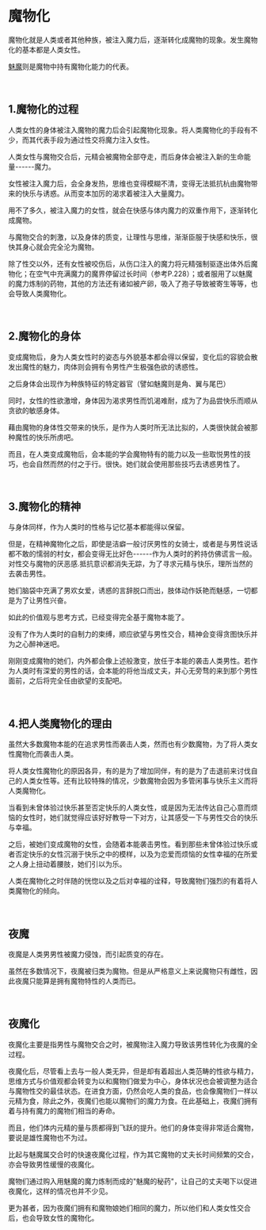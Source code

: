 # 魔物化

魔物化就是人类或者其他种族，被注入魔力后，逐渐转化成魔物的现象。发生魔物化的基本都是人类女性。

[魅魔](01魅魔.md)则是魔物中持有魔物化能力的代表。

<br>

## 1.魔物化的过程

人类女性的身体被注入魔物的魔力后会引起魔物化现象。将人类魔物化的手段有不少，而其代表手段为通过性交将魔力注入女性。

人类女性与魔物交合后，元精会被魔物全部夺走，而后身体会被注入新的生命能量------魔力。

女性被注入魔力后，会全身发热，思维也变得模糊不清，变得无法抵抗杭由魔物带来的快乐与诱惑。从而变本加厉的渴求着被注入大量魔力。

用不了多久，被注入魔力的女性，就会在快感与体内魔力的双重作用下，逐渐转化成魔物。

与魔物交合的刺激，以及身体的质变，让理性与思维，渐渐臣服于快感和快乐，很快其身心就会完全沦为魔物。

除了性交以外，还有女性被咬伤后，从伤口注入的魔力将元精强制驱逐出体外后魔物化；在空气中充满魔力的魔界停留过长时间（参考P.228）；或者服用了以魅魔的魔力炼制的药物，其他的方法还有诸如被产卵，吸入了孢子导致被寄生等等，也会导致人类魔物化。

<br>

## 2.魔物化的身体

变成魔物后，身为人类女性时的姿态与外貌基本都会得以保留，变化后的容貌会散发出魔性的魅力，肉体则会拥有令男性产生极强色欲的诱惑性。

之后身体会出现作为种族特征的特定器官（譬如魅魔则是角、翼与尾巴）

同时，女性的性欲激增，身体因为渴求男性而饥渴难耐，成为了为品尝快乐而顺从贪欲的敏感身体。

藉由魔物的身体性交带来的快乐，是作为人类时所无法比拟的，人类很快就会被那种魔性的快乐所虏吧。

而且，在人类变成魔物后，会本能的学会魔物特有的能力以及一些取悦男性的技巧，也会自然而然的付之于行。很快。她们就会使用那些技巧去诱惑男性了。

<br>

## 3.魔物化的精神

与身体同样，作为人类时的性格与记忆基本都能得以保留。

但是，在精神魔物化之后，即使是洁癖一般讨厌男性的女骑士，或者是与男性说话都不敢的懦弱的村女，都会变得无比好色------作为人类时的矜持仿佛谎言一般。对性交与魔物的厌恶感.抵抗意识都消失无踪，为了寻求元精与快乐，理所当然的去袭击男性。

她们脑袋中充满了男欢女爱，诱惑的言辞脱口而出，肢体动作妖艳而魅感，一切都是为了让男性兴奋。

如此的价值观与思考方式，已经变得完全基于魔物本能了。

没有了作为人类时的自制力的束缚，顺应欲望与男性交合，精神会变得贪图快乐并为之心醉神迷吧。

刚刚变成魔物的她们，内外都会像上述般激变，放任于本能的袭击人类男性。若作为人类时有深爱的男性的话，会本能的将他当成丈夫，并心无旁骛的来到那个男性面前，之后将完全任由欲望的支配吧。

<br>

## 4.把人类魔物化的理由

虽然大多数魔物本能的在追求男性而袭击人类，然而也有少数魔物，为了将人类女性魔物化而袭击人类。

将人类女性魔物化的原因各异，有的是为了增加同伴，有的是为了击退前来讨伐自己的人类女性等。还有比较特殊的情况，少数魔物会因为多管闲事与快乐主义而将人类魔物化。

当看到未曾体验过快乐甚至否定快乐的人类女性，或是因为无法传达自己心意而烦恼的女性时，她们就觉得应该好好教导一下对方，让其感受一下与男性交合的快乐与幸福。

之后，被她们变成魔物的女性，会随着本能袭击男性。看到那些未曾体验过快乐或者否定快乐的女性沉溺于快乐之中的模样，以及为恋爱而烦恼的女性幸福的在所爱之人身上扭动着腰肢，她们引以为乐。

人类在魔物化之时伴随的恍惚以及之后对幸福的诠释，导致魔物们强烈的有着将人类魔物化的倾向。

<br>

## 夜魔

夜魔是人类男男性被魔力侵蚀，而引起质变的存在。

虽然在多数情况下，夜魔被归类为魔物。但是从严格意义上来说魔物只有雌性，因此夜魔只能算是拥有魔物特性的人类而已。

<br>

## 夜魔化

夜魔化主要是指男性与魔物交合之时，被魔物注入魔力导致该男性转化为夜魔的全过程。

夜魔化后，尽管看上去与一般人类无异，但是却有着超出人类范畴的性欲与精力，思维方式与价值观都会转变为以和魔物们做爱为中心，身体状况也会被调整为适合与魔物性交的最佳状态。在进食方面，仍然会吃人类的食品，也会像魔物们一样以元精为食，除此之外，夜魔们也能以魔物们的魔力为食。在此基础上，夜魔们拥有着与持有魔力的魔物们相当的寿命。

而且，他们体内元精的量与质都得到飞跃的提升。他们的身体变得非常适合魔物，要说是雄性魔物也不为过。

比起与魅魔属交合时的快速夜魔化过程，作为其它魔物的丈夫长时间频繁的交合，亦会导致男性缓慢的夜魔化。

魔物们通过购入用魅魔的魔力炼制而成的"魅魔的秘药"，让自己的丈夫喝下以促进夜魔化，这样的情况也并不少见。

更为甚者，因为夜魔们拥有和魔物娘她们相同的魔力，所以他们和人类女性交合后，也会导致女性的魔物化。
